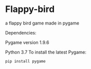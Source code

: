 # Flappy-bird
a flappy bird game made in pygame

Dependencies:

  Pygame version 1.9.6
  
  Python 3.7
  To install the latest Pygame:
  
    pip install pygame
